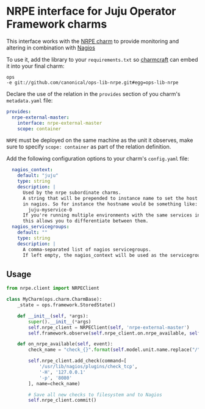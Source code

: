 # NRPE interface for Juju Operator Framework charms

This interface works with the [NRPE charm](https://jaas.ai/nrpe) to provide monitoring and altering in combination
with [Nagios](https://jaas.ai/nagios)


To use it, add the library to your `requirements.txt` so [charmcraft](https://github.com/canonical/charmcraft) can
embed it into your final charm:

```
ops
-e git://github.com/canonical/ops-lib-nrpe.git#egg=ops-lib-nrpe
```

Declare the use of the relation in the `provides` section of you charm's `metadata.yaml` file:

```yaml
provides:
  nrpe-external-master:
    interface: nrpe-external-master
    scope: container
```

`NRPE` must be deployed on the same machine as the unit it observes, make sure to specify `scope: container` as part of
the relation definition.

Add the following configuration options to your charm's `config.yaml` file:
```yaml
  nagios_context:
    default: "juju"
    type: string
    description: |
      Used by the nrpe subordinate charms.
      A string that will be prepended to instance name to set the host name
      in nagios. So for instance the hostname would be something like:
        juju-myservice-0
      If you're running multiple environments with the same services in them
      this allows you to differentiate between them.
  nagios_servicegroups:
    default: ""
    type: string
    description: |
      A comma-separated list of nagios servicegroups.
      If left empty, the nagios_context will be used as the servicegroup
```

## Usage

```python
from nrpe.client import NRPEClient

class MyCharm(ops.charm.CharmBase):
    _state = ops.framework.StoredState()

    def __init__(self, *args):
        super().__init__(*args)
        self.nrpe_client = NRPEClient(self, 'nrpe-external-master')
        self.framework.observe(self.nrpe_client.on.nrpe_available, self.on_nrpe_available)

    def on_nrpe_available(self, event):
        check_name = "check_{}".format(self.model.unit.name.replace("/", "_"))

        self.nrpe_client.add_check(command=[
            '/usr/lib/nagios/plugins/check_tcp',
            '-H', '127.0.0.1'
            '-p', '8080'
        ], name=check_name)

        # Save all new checks to filesystem and to Nagios
        self.nrpe_client.commit()
```
